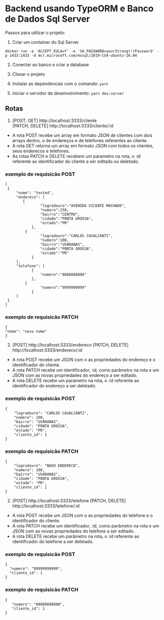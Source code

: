 # Backend usando TypeORM e Banco de Dados Sql Server

Passos para utilizar o projeto:

1. Criar um container do Sql Server

`docker run -e 'ACCEPT_EULA=Y' -e 'SA_PASSWORD=yourStrong(!)Password' -p 1433:1433 -d mcr.microsoft.com/mssql/2019-CU4-ubuntu-16.04`

2. Conectar ao banco e criar a database 

3. Clonar o projeto

4. Instalar as dependencias com o comando:
`yarn`

5. Iniciar o servidor de desenvolvimento: 
`yarn dev:server`

## Rotas 
1. [POST, GET] http://localhost:3333/cliente  
   [PATCH, DELETE] http://localhost:3333/cliente/:id
* A rota POST recebe um array em formato JSON de clientes com dois arrays dentro, o de endereços e de telefones referentes ao cliente.
* A rota GET retorna um array em formato JSON com todos os clientes, seus enderecos e telefones.
* As rotas PATCH e DELETE recebem um parametro na rota, o :id referente ao identificador do cliente a ser editado ou deletado.

### exemplo de requisicão POST
```
[	
 {
	 "nome": "teste4",
	 "endereco": [
	    {
				"logradouro":"AVENIDA VICENTE MACHADO",
				"numero":258,
				"bairro":"CENTRO",
				"cidade":"PONTA GROSSA",
				"estado":"PR"
			},
		 {
				"logradouro":"CARLOS CAVALCANTI",
				"numero":100,
				"bairro":"UVARANAS",
				"cidade":"PONTA GROSSA",
				"estado":"PR"
			}
	 ], 
	 "telefone": [
			{
				"numero":"8888888888"
			},
		 {
				"numero":"9999999999"
			}
	 ]
 }
]
```

### exemplo de requisicão PATCH

```
{
"nome": "novo nome"
}
```


2. [POST] http://localhost:3333/endereco 
   [PATCH, DELETE] http://localhost:3333/endereco/:id
* A rota POST recebe um JSON com o as propriedades do endereço e o identificador do cliente.
* A rota PATCH recebe um identificador, :id, como parâmetro na rota e um JSON com as novas propriedades do endereço a ser editado.
* A rota DELETE recebe um parametro na rota, o :id referente ao identificador do endereço a ser deletado.

### exemplo de requisicão POST

```
{
	"logradouro": "CARLOS CAVALCANTI",
	"numero": 100,
	"bairro": "UVARANAS",
	"cidade": "PONTA GROSSA",
	"estado": "PR",
	"cliente_id": 1
}
```

### exemplo de requisicão PATCH

```
{
	"logradouro": "NOVO ENDERECO",
	"numero": 100,
	"bairro": "UVARANAS",
	"cidade": "PONTA GROSSA",
	"estado": "PR",
	"cliente_id": 1
}
```

2. [POST] http://localhost:3333/telefone 
   [PATCH, DELETE] http://localhost:3333/telefone/:id
* A rota POST recebe um JSON com o as propriedades do telefone e o identificador do cliente.
* A rota PATCH recebe um identificador, :id, como parâmetro na rota e um JSON com as novas propriedades do telefone a ser editado.
* A rota DELETE recebe um parâmetro na rota, o :id referente ao identificador do telefone a ser deletado.

### exemplo de requisicão POST

```
{
  "numero": "99999999999",
  "cliente_id": 1
}
```

### exemplo de requisicão PATCH

```
{
   "numero": "88888888888",
   "cliente_id": 1
}
```
